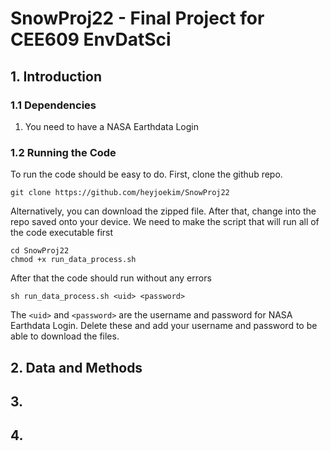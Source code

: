 # SnowProj22 - Final Project for CEE609 EnvDatSci
## 1. Introduction
### 1.1 Dependencies
1. You need to have a NASA Earthdata Login
### 1.2 Running the Code
To run the code should be easy to do. First, clone the github repo.
```
git clone https://github.com/heyjoekim/SnowProj22
```
Alternatively, you can download the zipped file. After that, change into the repo saved onto your device. We need to make the script that will run all of the code executable first
```
cd SnowProj22
chmod +x run_data_process.sh
```
After that the code should run without any errors
```
sh run_data_process.sh <uid> <password>
```
The `<uid>` and `<password>` are the username and password for NASA Earthdata Login. Delete these and add your username and password to be able to download the files.
  
## 2. Data and Methods
## 3. 
## 4.
